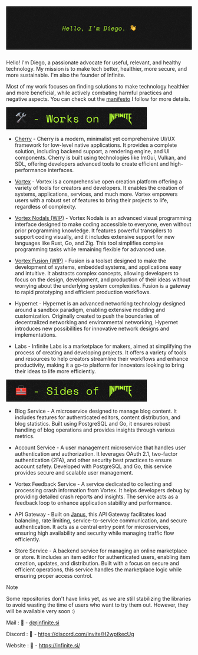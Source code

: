 <a href="https://infinite.si">
  <h1 align="center">
    <picture>
      <source media="(prefers-color-scheme: dark)" srcset="./assets/banner.png">
      <img height="" src="./assets/banner.png">
    </picture>
  </h1>
</a>

Hello! I'm Diego, a passionate advocate for useful, relevant, and healthy technology. My mission is to make tech better, healthier, more secure, and more sustainable. I'm also the founder of Infinite.

Most of my work focuses on finding solutions to make technology healthier and more beneficial, while actively combating harmful practices and negative aspects. You can check out the [manifesto](https://infinite.si/manifesto) I follow for more details.

<img height="60" src="./assets/works.png">


- [Cherry](https://github.com/infiniteHQ/Cherry) - Cherry is a modern, minimalist yet comprehensive UI/UX framework for low-level native applications. It provides a complete solution, including backend support, a rendering engine, and UI components. Cherry is built using technologies like ImGui, Vulkan, and SDL, offering developers advanced tools to create efficient and high-performance interfaces.

- [Vortex](https://github.com/infiniteHQ/Vortex) - Vortex is a comprehensive open creation platform offering a variety of tools for creators and developers. It enables the creation of systems, applications, services, and much more. Vortex empowers users with a robust set of features to bring their projects to life, regardless of complexity.

- [Vortex Nodals (WIP)](https://github.com/infiniteHQ/Vortex) - Vortex Nodals is an advanced visual programming interface designed to make coding accessible to everyone, even without prior programming knowledge. It features powerful transpilers to support coding visually, and it includes extensive support for new languages like Rust, Go, and Zig. This tool simplifies complex programming tasks while remaining flexible for advanced use.

- [Vortex Fusion (WIP)](https://github.com/infiniteHQ/Vortex) - Fusion is a toolset designed to make the development of systems, embedded systems, and applications easy and intuitive. It abstracts complex concepts, allowing developers to focus on the design, development, and production of their ideas without worrying about the underlying system complexities. Fusion is a gateway to rapid prototyping and efficient production workflows.

- Hypernet - Hypernet is an advanced networking technology designed around a sandbox paradigm, enabling extensive modding and customization. Originally created to push the boundaries of decentralized networking and environmental networking, Hypernet introduces new possibilities for innovative network designs and implementations.

- Labs - Infinite Labs is a marketplace for makers, aimed at simplifying the process of creating and developing projects. It offers a variety of tools and resources to help creators streamline their workflows and enhance productivity, making it a go-to platform for innovators looking to bring their ideas to life more efficiently.


<img height="60" src="./assets/sides.png">

- Blog Service - A microservice designed to manage blog content. It includes features for authenticated editors, content distribution, and blog statistics. Built using PostgreSQL and Go, it ensures robust handling of blog operations and provides insights through various metrics.

- Account Service - A user management microservice that handles user authentication and authorization. It leverages OAuth 2.1, two-factor authentication (2FA), and other security best practices to ensure account safety. Developed with PostgreSQL and Go, this service provides secure and scalable user management.

- Vortex Feedback Service - A service dedicated to collecting and processing crash information from Vortex. It helps developers debug by providing detailed crash reports and insights. The service acts as a feedback loop to enhance application stability and performance.

- API Gateway - Built on [Janus](https://github.com/motiv-labs/janus), this API Gateway facilitates load balancing, rate limiting, service-to-service communication, and secure authentication. It acts as a central entry point for microservices, ensuring high availability and security while managing traffic flow efficiently.

- Store Service - A backend service for managing an online marketplace or store. It includes an item editor for authenticated users, enabling item creation, updates, and distribution. Built with a focus on secure and efficient operations, this service handles the marketplace logic while ensuring proper access control.

> [!NOTE]  
> Some repositories don't have links yet, as we are still stabilizing the libraries to avoid wasting the time of users who want to try them out. However, they will be available very soon :)

Mail : 📧 - d@infinite.si

Discord : 📧 - https://discord.com/invite/H2wptkecUg

Website : 📧 - https://infinite.si/